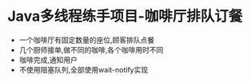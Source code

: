 # Java多线程练手项目-咖啡厅排队订餐
* 一个咖啡厅有固定数量的座位,顾客排队点餐
* 几个厨师接单,做不同的咖啡,各个咖啡用时不同
* 咖啡完成,通知用户
* 不使用阻塞队列,全部使用wait-notify实现
